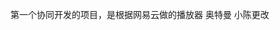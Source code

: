 <!--
 * @Author: your name
 * @Date: 2021-08-17 15:51:11
 * @LastEditTime: 2021-08-17 15:51:38
 * @LastEditors: Please set LastEditors
 * @Description: In User Settings Edit
 * @FilePath: \Versailles-player\README.md
-->
第一个协同开发的项目，是根据网易云做的播放器
奥特曼
小陈更改
